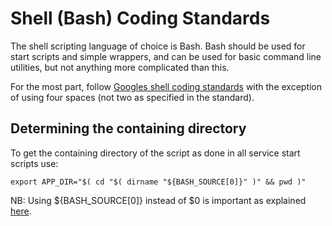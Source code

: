 Shell (Bash) Coding Standards
=============================

The shell scripting language of choice is Bash.  Bash should be used for start scripts and simple wrappers, and can be used for basic command line utilities, but not anything more complicated than this.

For the most part, follow [Googles shell coding standards](https://google.github.io/styleguide/shell.xml) with the exception of using four spaces (not two as specified in the standard).

Determining the containing directory
------------------------------------

To get the containing directory of the script as done in all service start scripts use:
```
export APP_DIR="$( cd "$( dirname "${BASH_SOURCE[0]}" )" && pwd )"
```
NB: Using ${BASH_SOURCE[0]} instead of $0 is important as explained [here](http://www.ostricher.com/2014/10/the-right-way-to-get-the-directory-of-a-bash-script/).
